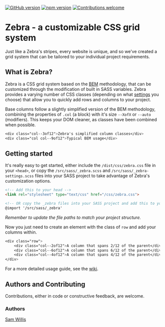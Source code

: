 [![GitHub version](https://badge.fury.io/gh/swillis93%2Fzebra.svg)](https://github.com/swillis93/zebra-scss/releases)
[![npm version](https://badge.fury.io/js/zebra-scss.svg)](https://www.npmjs.com/package/zebra-scss)
[![Contributions welcome](https://img.shields.io/badge/contributions-welcome-blue.svg)](https://badge.fury.io/gh/swillis93%2Fzebra)

# Zebra - a customizable CSS grid system
Just like a Zebra's stripes, every website is unique, and so we've created a grid system that can be tailored to your individual project requirements.



## What is Zebra?
Zebra is a CSS grid system based on the [BEM][bem] methodology, that can be customized through the modification of built in SASS variables. Zebra provides a varying number of CSS classes (depending on what [settings][settings] you choose) that allow you to quickly add rows and columns to your project.

Base columns follow a slightly simplified version of the BEM methodology, combining the properties of `.col` (a block) with it's size `--XofX` or `--auto` (modifiers). This keeps your DOM cleaner, as classes have been combined when possible.

```css
<div class="col--3of12">Zebra's simplified column classes</div>
<div class="col col--9of12">Typical BEM usage</div>
```



## Getting started
It's really easy to get started, either include the `/dist/css/zebra.css` file in your `<head>`, or copy the `/src/sass/_zebra.scss` and `/src/sass/_zebra-settings.scss` files into your SASS project to take advantage of Zebra's customization options.
```html
<!-- Add this to your head -->
<link rel="stylesheet" type="text/css" href="/css/zebra.css">

<!-- OR copy the _zebra files into your SASS project and add this to your site.scss -->
@import '/src/sass/_zebra'
```
*Remember to update the file paths to match your project structure.*

Now you just need to create an element with the class of `row` and add your columns within.
```css
<div class="row">
	<div class="col--2of12">A column that spans 2/12 of the parent</div>
	<div class="col--6of12">A column that spans 6/12 of the parent</div>
	<div class="col--4of12">A column that spans 4/12 of the parent</div>
</div>
```

For a more detailed usage guide, see the [wiki][wiki].



## Authors and Contributing
Contributions, either in code or constructive feedback, are welcome.

### Authors
[Sam Willis][swillis]



[bem]: http://getbem.com/introduction
[settings]: https://github.com/swillis93/zebra-scss/wiki/Settings
[swillis]: http://swillis.co.uk
[wiki]: https://github.com/swillis93/zebra-scss/wiki
